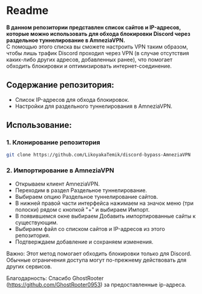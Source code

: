 # Readme

**В данном репозитории представлен список сайтов и IP-адресов, которые можно использовать для обхода блокировки Discord через раздельное туннелирование в AmneziaVPN.**  
С помощью этого списка вы сможете настроить VPN таким образом, чтобы лишь трафик Discord проходил через VPN (в случае отсутствия каких-либо других адресов, добавленных ранее), что помогает обходить блокировки и оптимизировать интернет-соединение.

## Содержание репозитория:
- Список IP-адресов для обхода блокировок.
- Настройки для раздельного туннелирования в AmneziaVPN.

## Использование:

### 1. Клонирование репозитория

```bash
git clone https://github.com/LikoyakaTemik/discord-bypass-AmneziaVPN
```
### 2. Импортирование в AmneziaVPN
- Открываем клиент AmneziaVPN.
- Переходим в раздел Раздельное туннелирование.
- Выбираем опцию Раздельное туннелирование сайтов.
- В нижней правой части интерфейса нажимаем на значок меню (три полоски) рядом с кнопкой "+" и выбираем Импорт.
- В появившемся окне выбираем Добавить импортированные сайты к существующим.
- Выбираем файл со списком сайтов и IP-адресов из этого репозитория.
- Подтверждаем добавление и сохраняем изменения.

Важно:
Этот метод помогает обходить блокировки только для Discord. Обычные ограничения доступа могут по-прежнему действовать для других сервисов.

Благодарность: Спасибо GhostRooter (https://github.com/GhostRooter0953) за предоставленные ip-адреса.
